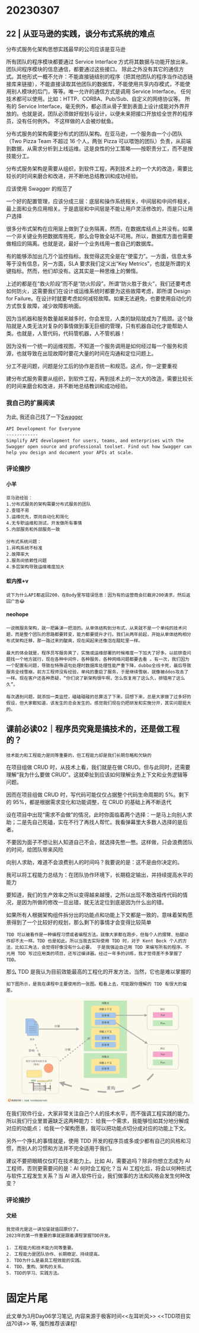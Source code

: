 # 20230307


## 22 | 从亚马逊的实践，谈分布式系统的难点

分布式服务化架构思想实践最早的公司应该是亚马逊

所有团队的程序模块都要通过 Service Interface 方式将其数据与功能开放出来。 团队间程序模块的信息通信，都要通过这些接口。 除此之外没有其它的通信方式。其他形式一概不允许：不能直接链结别的程序（把其他团队的程序当作动态链接库来链接），不能直接读取其他团队的数据库，不能使用共享内存模式，不能使用别人模块的后门，等等。唯一允许的通信方式是调用 Service Interface。 任何技术都可以使用。比如：HTTP、CORBA、Pub/Sub、自定义的网络协议等。 所有的 Service Interface，毫无例外，都必须从骨子里到表面上设计成能对外界开放的。也就是说，团队必须做好规划与设计，以便未来把接口开放给全世界的程序员，没有任何例外。 不这样做的人会被炒鱿鱼。

分布式服务的架构需要分布式的团队架构。在亚马逊，一个服务由一个小团队（Two Pizza Team 不超过 16 个人，两张 Pizza 可以喂饱的团队）负责，从前端到数据，从需求分析到上线运维。这是良性的分工策略——按职责分工，而不是按技能分工。

分布式服务架构是需要从组织，到软件工程，再到技术上的一个大的改造，需要比较长的时间来磨合和改进，并不断地总结教训和成功经验。

应该使用 Swagger 的规范了


一个好的配置管理，应该分成三层：底层和操作系统相关，中间层和中间件相关，最上面和业务应用相关。于是底层和中间层是不能让用户灵活修改的，而是只让用户选择

很多分布式架构在应用层上做到了业务隔离，然而，在数据库结点上并没有。如果一个非关键业务把数据库拖死，那么会导致全站不可用。所以，数据库方面也需要做相应的隔离。也就是说，最好一个业务线用一套自己的数据库。

有的能够添加出几万个监控指标。我觉得这完全是在“使蛮力”。一方面，信息太多等于没有信息，另一方面，SLA 要求我们定义出“Key Metrics”，也就是所谓的关键指标。然而，他们却没有。这其实是一种思维上的懒惰。

上述的都是在“救火阶段”而不是“防火阶段”。所谓“防火胜于救火”，我们还要考虑如何防火，这需要我们在设计或运维系统时都要为这些故障考虑，即所谓 Design for Failure。在设计时就要考虑如何减轻故障。如果无法避免，也要使用自动化的方式恢复故障，减少故障影响面。

因为当机器和服务数量越来越多时，你会发现，人类的缺陷就成为了瓶颈。这个缺陷就是人类无法对复杂的事情做到事无巨细的管理，只有机器自动化才能帮助人类。也就是，人管代码，代码管机器，人不管机器！

因为没有一个统一的运维视图，不知道一个服务调用是如何经过每一个服务和资源，也就导致在出现故障时要花大量的时间在沟通和定位问题上。

分工不是问题，问题是分工后的协作是否统一和规范。这点，你一定要重视

建分布式服务需要从组织，到软件工程，再到技术上的一次大的改造，需要比较长的时间来磨合和改进，并不断地总结教训和成功经验。

### 我自己的扩展阅读


为此, 我还自己找了一下[Swagger](https://swagger.io/)
```
API Development for Everyone
------------
Simplify API development for users, teams, and enterprises with the Swagger open source and professional toolset. Find out how Swagger can help you design and document your APIs at scale.
```
### 评论摘抄


#### 小羊

```
亚马逊经验：
1.分布式服务的架构需要分布式服务的团队
2.查错不易
3.运维优先，崇尚自动化和简化
4.无专职运维和测试，开发做所有事情
5.内部服务和外部服务一致

分布式系统问题：
1.异构系统不标准
2.故障率大
3.服务间依赖性问题
4.多层架构导致运维难度加大
```
#### 蚁内推+v

```
说下为什么API都返回200，在Body里写错误信息：因为有的运营商会拦截非200请求，然后返回广告😂
```


#### neohope

```
一说微服务架构，就一把鼻涕一把泪的。从单体结构到分布式，从来就不是一个单纯的技术问题，而是整个团队的思路都要转变，能力都要提升才行。我们从两年前起，开始从单体结构相分布式架构迁移，那一路过来的酸爽，现在闻起来还像泡在醋缸里一样。

最大的体会就是，程序员写服务爽了，实施或运维部署的时候难度一下加大了好多。以前排查问题找一个地方就行，现在各种中间件，各种服务，各种网络问题都要去看 。有一次，我们因为一个配置有问题，导致在特殊语句处理时数据库处理性能严重下降，dubbo全线卡死，最后导致服务全线雪崩，前方工程师没有经验，单纯的重启了服务，于是继续雪崩，就像被ddos攻击了一样。现在客户还各种质疑，“你们说了新架构很牛啊，怎么恢复用了这么久，排错用了这么久”。

每次遇到问题，就添加一类监控，磕磕碰碰的总算活了下来。回想下来，总是大家做了过多好的假设，但大家都知道，该发生的总会发生的。感觉我们现在仍把研发和实施分开，其实问题挺大的。
```

## 课前必读02｜程序员究竟是搞技术的，还是做工程的？


`技术能力和工程能力是同等重要的，但工程能力却是我们长期忽略和欠缺的`

在项目组做 CRUD 时，从技术上看，我们就是在做 CRUD。但与此同时，还需要理解“我为什么要做 CRUD”。这就牵扯到应该如何理解业务上下文和业务逻辑等问题。

因而在项目组做 CRUD 时，写代码可能仅仅占据整个代码生命周期的 5%。剩下的 95%，都是根据需求变化和功能调整，在 CRUD 的基础上再不断迭代

设在项目中出现“需求不会做”的情况，此时你面临着两个选择：一是马上向别人求助；二是先自己死磕，实在不行了再找人帮忙。我看弹幕里大多数人选择的是后者。

不要因为面子不想让别人知道自己不会，就选择先憋一憋。这样做，只会浪费团队的时间，给团队带来风险

向别人求助，难道不会浪费别人的时间吗？我要说的是：这不是由你决定的。

我可以将工程能力总结为：在团队协作环境下，长期稳定输出，并持续提高水平的能力

要知道，我们的生产效率之所以变得越来越慢，之所以出现不敢改祖传代码的情况，是因为所做的修改一旦出错，就无法定位到底是因为什么出的错。

如果所有人根据架构组件拆分出的功能点和功能上下文都是一致的，意味着架构愿景得到了一个比较好的规划，那么剩下的事情才会变得比较简单

`TDD 可以被看作是一种编程习惯或者编程方法。就像大家都在跑步，但每个人的摆臂、抬腿动作却不太一样。TDD 也是如此。所以当我去实际使用 TDD 时，对于 Kent Beck 个人的方法，比如三角法，会觉得好像没有什么必要。 于是我强迫自己用 TDD 来编写所有的程序。不光用 TDD 写过应用类的项目，还写过编译器。经过一年多的训练，我才觉得差不多掌握了 TDD。`

那么 TDD 是我认为目前效能最高的工程化的开发方法，当然，它也是难以掌握的


`如下图所示，是我在课程中主要使用的一张图。粗看上去，可能跟你理解的 TDD 有很大的偏差。`

![](res/2023-03-07-00-29-01.png)

在我们软件行业，大家非常关注自己个人的技术水平，而不强调工程实践的能力。所以我们行业里普遍缺乏这两种能力： 给我一个需求，我能够恰如其分地分解成对应的功能点； 给我一个架构愿景，我可以把功能点切分成对应的功能上下文。

另外一个挣扎的事情就是，使用 TDD 开发的程序员或多或少都有自己的风格和习惯，而别人的习惯和方法并不完全适用于我们。

建议不要把眼睛仅仅盯在技术能力上。比如 AI，需要追吗？除非你想立志成为 AI 工程师，否则更需要问的是：AI 何时会工程化？当 AI 工程化后，将会以何种形式与软件工程发生关系？当 AI 进入软件行业，我们做事的方法和风格会发生何种改变？

### 评论摘抄


#### 文经

```
我觉得光是这一讲加餐就值回票价了。
2023年的第一件重要的事就是跟着课程掌握TDD开发。

1. 工程能力和技术能力同等重要。
2. 工程能力是团队协作、长期稳定、持续提高。
3. TDD为什么是最具工程效能的实践。
4. TDD、重构、架构的关系。
5. TDD的学习、实践方法。
```

# 固定片尾
此文单为3月Day06学习笔记, 内容来源于极客时间<<左耳听风>> <<TDD项目实战70讲>> 等, 强烈推荐该课程!